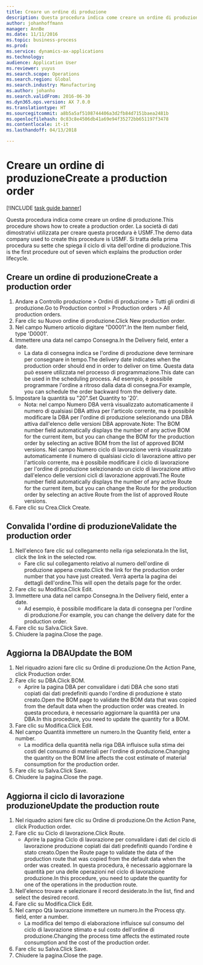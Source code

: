 ```yaml
---
title: Creare un ordine di produzione
description: Questa procedura indica come creare un ordine di produzione.
author: johanhoffmann
manager: AnnBe
ms.date: 11/11/2016
ms.topic: business-process
ms.prod: 
ms.service: dynamics-ax-applications
ms.technology: 
audience: Application User
ms.reviewer: yuyus
ms.search.scope: Operations
ms.search.region: Global
ms.search.industry: Manufacturing
ms.author: johanho
ms.search.validFrom: 2016-06-30
ms.dyn365.ops.version: AX 7.0.0
ms.translationtype: HT
ms.sourcegitcommit: a8b5a5af5108744406a3d2fb84d7151baea2481b
ms.openlocfilehash: 0c83c8e4506db41a69e94f35272bb651197f3478
ms.contentlocale: it-it
ms.lasthandoff: 04/13/2018

---
```

# <a name="create-a-production-order"></a><span data-ttu-id="910a6-103">Creare un ordine di produzione</span><span class="sxs-lookup"><span data-stu-id="910a6-103">Create a production order</span></span>

[!INCLUDE [task guide banner](../../includes/task-guide-banner.md)]

<span data-ttu-id="910a6-104">Questa procedura indica come creare un ordine di produzione.</span><span class="sxs-lookup"><span data-stu-id="910a6-104">This procedure shows how to create a production order.</span></span> <span data-ttu-id="910a6-105">La società di dati dimostrativi utilizzata per creare questa procedura è USMF.</span><span class="sxs-lookup"><span data-stu-id="910a6-105">The demo data company used to create this procedure is USMF.</span></span> <span data-ttu-id="910a6-106">Si tratta della prima procedura su sette che spiega il ciclo di vita dell'ordine di produzione.</span><span class="sxs-lookup"><span data-stu-id="910a6-106">This is the first procedure out of seven which explains the production order lifecycle.</span></span>


## <a name="create-a-production-order"></a><span data-ttu-id="910a6-107">Creare un ordine di produzione</span><span class="sxs-lookup"><span data-stu-id="910a6-107">Create a production order</span></span>
1. <span data-ttu-id="910a6-108">Andare a Controllo produzione > Ordini di produzione > Tutti gli ordini di produzione.</span><span class="sxs-lookup"><span data-stu-id="910a6-108">Go to Production control > Production orders > All production orders.</span></span>
2. <span data-ttu-id="910a6-109">Fare clic su Nuovo ordine di produzione.</span><span class="sxs-lookup"><span data-stu-id="910a6-109">Click New production order.</span></span>
3. <span data-ttu-id="910a6-110">Nel campo Numero articolo digitare "D0001".</span><span class="sxs-lookup"><span data-stu-id="910a6-110">In the Item number field, type 'D0001'.</span></span>
4. <span data-ttu-id="910a6-111">Immettere una data nel campo Consegna.</span><span class="sxs-lookup"><span data-stu-id="910a6-111">In the Delivery field, enter a date.</span></span>
    * <span data-ttu-id="910a6-112">La data di consegna indica se l'ordine di produzione deve terminare per consegnare in tempo.</span><span class="sxs-lookup"><span data-stu-id="910a6-112">The delivery date indicates when the production order should end in order to deliver on time.</span></span> <span data-ttu-id="910a6-113">Questa data può essere utilizzata nel processo di programmazione.</span><span class="sxs-lookup"><span data-stu-id="910a6-113">This date can be used in the scheduling process.</span></span> <span data-ttu-id="910a6-114">Ad esempio, è possibile programmare l'ordine a ritroso dalla data di consegna.</span><span class="sxs-lookup"><span data-stu-id="910a6-114">For example, you can schedule the order backward from the delivery date.</span></span>  
5. <span data-ttu-id="910a6-115">Impostare la quantità su "20".</span><span class="sxs-lookup"><span data-stu-id="910a6-115">Set Quantity to '20'.</span></span>
    * <span data-ttu-id="910a6-116">Nota: nel campo Numero DBA verrà visualizzato automaticamente il numero di qualsiasi DBA attiva per l'articolo corrente, ma è possibile modificare la DBA per l'ordine di produzione selezionando una DBA attiva dall'elenco delle versioni DBA approvate.</span><span class="sxs-lookup"><span data-stu-id="910a6-116">Note: The BOM number field automatically displays the number of any active BOM for the current item, but you can change the BOM for the production order by selecting an active BOM from the list of approved BOM versions.</span></span>    <span data-ttu-id="910a6-117">Nel campo Numero ciclo di lavorazione verrà visualizzato automaticamente il numero di qualsiasi ciclo di lavorazione attivo per l'articolo corrente, ma è possibile modificare il ciclo di lavorazione per l'ordine di produzione selezionando un ciclo di lavorazione attivo dall'elenco delle versioni cicli di lavorazione approvati.</span><span class="sxs-lookup"><span data-stu-id="910a6-117">The Route number field automatically displays the number of any active Route for the current item, but you can change the Route for the production order by selecting an active Route from the list of approved Route versions.</span></span>  
6. <span data-ttu-id="910a6-118">Fare clic su Crea.</span><span class="sxs-lookup"><span data-stu-id="910a6-118">Click Create.</span></span>

## <a name="validate-the-production-order"></a><span data-ttu-id="910a6-119">Convalida l'ordine di produzione</span><span class="sxs-lookup"><span data-stu-id="910a6-119">Validate the production order</span></span>
1. <span data-ttu-id="910a6-120">Nell'elenco fare clic sul collegamento nella riga selezionata.</span><span class="sxs-lookup"><span data-stu-id="910a6-120">In the list, click the link in the selected row.</span></span>
    * <span data-ttu-id="910a6-121">Fare clic sul collegamento relativo al numero dell'ordine di produzione appena creato.</span><span class="sxs-lookup"><span data-stu-id="910a6-121">Click the link for the production order number that you have just created.</span></span> <span data-ttu-id="910a6-122">Verrà aperta la pagina dei dettagli dell'ordine.</span><span class="sxs-lookup"><span data-stu-id="910a6-122">This will open the details page for the order.</span></span>  
2. <span data-ttu-id="910a6-123">Fare clic su Modifica.</span><span class="sxs-lookup"><span data-stu-id="910a6-123">Click Edit.</span></span>
3. <span data-ttu-id="910a6-124">Immettere una data nel campo Consegna.</span><span class="sxs-lookup"><span data-stu-id="910a6-124">In the Delivery field, enter a date.</span></span>
    * <span data-ttu-id="910a6-125">Ad esempio, è possibile modificare la data di consegna per l'ordine di produzione.</span><span class="sxs-lookup"><span data-stu-id="910a6-125">For example, you can change the delivery date for the production order.</span></span>  
4. <span data-ttu-id="910a6-126">Fare clic su Salva.</span><span class="sxs-lookup"><span data-stu-id="910a6-126">Click Save.</span></span>
5. <span data-ttu-id="910a6-127">Chiudere la pagina.</span><span class="sxs-lookup"><span data-stu-id="910a6-127">Close the page.</span></span>

## <a name="update-the-bom"></a><span data-ttu-id="910a6-128">Aggiorna la DBA</span><span class="sxs-lookup"><span data-stu-id="910a6-128">Update the BOM</span></span>
1. <span data-ttu-id="910a6-129">Nel riquadro azioni fare clic su Ordine di produzione.</span><span class="sxs-lookup"><span data-stu-id="910a6-129">On the Action Pane, click Production order.</span></span>
2. <span data-ttu-id="910a6-130">Fare clic su DBA.</span><span class="sxs-lookup"><span data-stu-id="910a6-130">Click BOM.</span></span>
    * <span data-ttu-id="910a6-131">Aprire la pagina DBA per convalidare i dati DBA che sono stati copiati dai dati predefiniti quando l'ordine di produzione è stato creato.</span><span class="sxs-lookup"><span data-stu-id="910a6-131">Open the BOM page to validate the BOM data that was copied from the default data when the production order was created.</span></span> <span data-ttu-id="910a6-132">In questa procedura, è necessario aggiornare la quantità per una DBA.</span><span class="sxs-lookup"><span data-stu-id="910a6-132">In this procedure, you need to update the quantity for a BOM.</span></span>  
3. <span data-ttu-id="910a6-133">Fare clic su Modifica.</span><span class="sxs-lookup"><span data-stu-id="910a6-133">Click Edit.</span></span>
4. <span data-ttu-id="910a6-134">Nel campo Quantità immettere un numero.</span><span class="sxs-lookup"><span data-stu-id="910a6-134">In the Quantity field, enter a number.</span></span>
    * <span data-ttu-id="910a6-135">La modifica della quantità nella riga DBA influisce sulla stima dei costi del consumo di materiali per l'ordine di produzione.</span><span class="sxs-lookup"><span data-stu-id="910a6-135">Changing the quantity on the BOM line affects the cost estimate of material consumption for the production order.</span></span>  
5. <span data-ttu-id="910a6-136">Fare clic su Salva.</span><span class="sxs-lookup"><span data-stu-id="910a6-136">Click Save.</span></span>
6. <span data-ttu-id="910a6-137">Chiudere la pagina.</span><span class="sxs-lookup"><span data-stu-id="910a6-137">Close the page.</span></span>

## <a name="update-the-production-route"></a><span data-ttu-id="910a6-138">Aggiorna il ciclo di lavorazione produzione</span><span class="sxs-lookup"><span data-stu-id="910a6-138">Update the production route</span></span>
1. <span data-ttu-id="910a6-139">Nel riquadro azioni fare clic su Ordine di produzione.</span><span class="sxs-lookup"><span data-stu-id="910a6-139">On the Action Pane, click Production order.</span></span>
2. <span data-ttu-id="910a6-140">Fare clic su Ciclo di lavorazione.</span><span class="sxs-lookup"><span data-stu-id="910a6-140">Click Route.</span></span>
    * <span data-ttu-id="910a6-141">Aprire la pagina Ciclo di lavorazione per convalidare i dati del ciclo di lavorazione produzione copiati dai dati predefiniti quando l'ordine è stato creato.</span><span class="sxs-lookup"><span data-stu-id="910a6-141">Open the Route page to validate the data of the production route that was copied from the default data when the order was created.</span></span> <span data-ttu-id="910a6-142">In questa procedura, è necessario aggiornare la quantità per una delle operazioni nel ciclo di lavorazione produzione.</span><span class="sxs-lookup"><span data-stu-id="910a6-142">In this procedure, you need to update the quantity for one of the operations in the production route.</span></span>  
3. <span data-ttu-id="910a6-143">Nell'elenco trovare e selezionare il record desiderato.</span><span class="sxs-lookup"><span data-stu-id="910a6-143">In the list, find and select the desired record.</span></span>
4. <span data-ttu-id="910a6-144">Fare clic su Modifica.</span><span class="sxs-lookup"><span data-stu-id="910a6-144">Click Edit.</span></span>
5. <span data-ttu-id="910a6-145">Nel campo Qtà lavorazione immettere un numero.</span><span class="sxs-lookup"><span data-stu-id="910a6-145">In the Process qty. field, enter a number.</span></span>
    * <span data-ttu-id="910a6-146">La modifica del tempo di elaborazione influisce sul consumo del ciclo di lavorazione stimato e sul costo dell'ordine di produzione.</span><span class="sxs-lookup"><span data-stu-id="910a6-146">Changing the process time affects the estimated route consumption and the cost of the production order.</span></span>  
6. <span data-ttu-id="910a6-147">Fare clic su Salva.</span><span class="sxs-lookup"><span data-stu-id="910a6-147">Click Save.</span></span>
7. <span data-ttu-id="910a6-148">Chiudere la pagina.</span><span class="sxs-lookup"><span data-stu-id="910a6-148">Close the page.</span></span>

